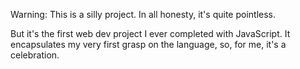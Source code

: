 Warning: This is a silly project. In all honesty, it's quite pointless.

But it's the first web dev project I ever completed with JavaScript. It encapsulates my very first grasp on the language, so, for me, it's a celebration.
